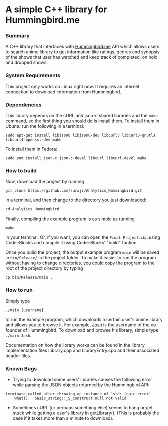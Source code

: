 # A simple C++ library for Hummingbird.me

### Summary

A C++ library that interfaces with [Hummingbird.me](https://hummingbird.me) API which allows users to search anime library to get information like ratings, genres and synopsis of the shows that user has watched and keep track of completed, on hold and dropped shows.   
### System Requirements

This project only works on Linux right now. It requires an internet connection to download information from Hummingbird.

### Dependencies

This library depends on the cURL and json-c shared libraries and the `make` command, so the first thing you should do is install them. To install them in Ubuntu run the following in a terminal:

    sudo apt-get install libjson0 libjson0-dev libcurl3 libcurl3-gnutls libcurl4-openssl-dev make
    
To install them in Fedora:

    sudo yum install json-c json-c-devel libcurl libcurl-devel make

### How to build

Now, download the project by running

    git clone https://github.com/surajr/Analytics_Hummingbird.git
    
in a terminal, and then change to the directory you just downloaded:
    
    cd Analytics_Hummingbird

Finally, compiling the example program is as simple as running

    make
    
in your terminal. Or, if you want, you can open the `Final Project.cbp` using Code::Blocks and compile it using Code::Blocks' "build" funtion.

Once you build the project, the output example program `main` will be saved in `bin/Release/` in the project folder. To make it easier to run the program without having to change directories, you could copy the program to the root of the project directory by typing

    cp bin/Release/main .

### How to run

Simply type 

    ./main [username]
    
to run the example program, which downloads a certain user's anime library and allows you to browse it. For example, [Josh](https://hummingbird.me/users/Josh/library) is the username of the co-founder of Hummingbird. To download and browse his library, simple type `./main Josh`.

Documentation on how the library works can be found in the library implementation files Library.cpp and LibraryEntry.cpp and their associated header files.


### Known Bugs

* Trying to download some users' libraries causes the following error while parsing the JSON objects returned by the Hummingbird API:

```
terminate called after throwing an instance of 'std::logic_error'
    what():  basic_string::_S_construct null not valid
```

* Sometimes cURL (or perhaps something else) seems to hang or get stuck while getting a user's library in getLibrary(). (This is probably the case if it takes more than a minute to download).
    

